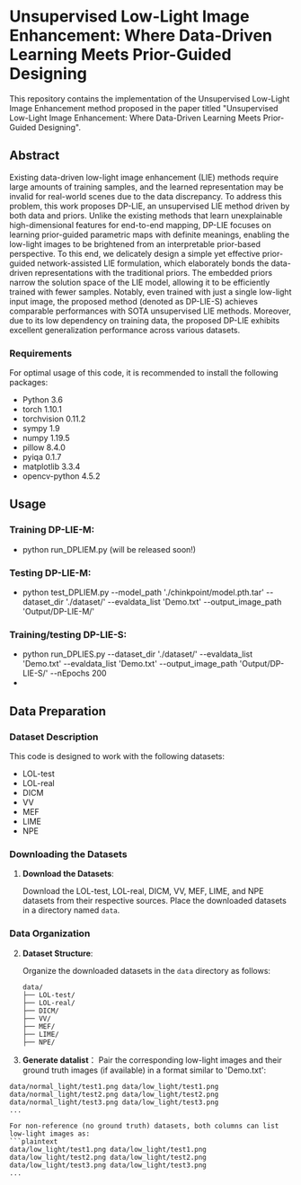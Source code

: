 # Unsupervised Low-Light Image Enhancement: Where Data-Driven Learning Meets Prior-Guided Designing

This repository contains the implementation of the Unsupervised Low-Light Image Enhancement method proposed in the paper titled "Unsupervised Low-Light Image Enhancement: Where Data-Driven Learning Meets Prior-Guided Designing".

## Abstract

Existing data-driven low-light image enhancement (LIE) methods require large amounts of training samples, and the learned representation may be invalid for real-world scenes due to the data discrepancy. To address this problem, this work proposes DP-LIE, an unsupervised LIE method driven by both data and priors. Unlike the existing methods that learn unexplainable high-dimensional features for end-to-end mapping, DP-LIE focuses on learning prior-guided parametric maps with definite meanings, enabling the low-light images to be brightened from an interpretable prior-based perspective. To this end, we delicately design a simple yet effective prior-guided network-assisted LIE formulation, which elaborately bonds the data-driven representations with the traditional priors. The embedded priors narrow the solution space of the LIE model, allowing it to be efficiently trained with fewer samples. Notably, even trained with just a single low-light input image, the proposed method (denoted as DP-LIE-S) achieves comparable performances with SOTA unsupervised LIE methods. Moreover, due to its low dependency on training data, the proposed DP-LIE exhibits excellent generalization performance across various datasets.


### Requirements
For optimal usage of this code, it is recommended to install the following packages:
- Python 3.6
- torch 1.10.1
- torchvision 0.11.2
- sympy 1.9
- numpy 1.19.5
- pillow 8.4.0
- pyiqa 0.1.7
- matplotlib 3.3.4
- opencv-python 4.5.2

## Usage
### Training DP-LIE-M:
- python run_DPLIEM.py (will be released soon!)
### Testing DP-LIE-M:
- python test_DPLIEM.py --model_path './chinkpoint/model.pth.tar' --dataset_dir './dataset/' --evaldata_list 'Demo.txt' --output_image_path 'Output/DP-LIE-M/' 
### Training/testing DP-LIE-S:
- python run_DPLIES.py --dataset_dir './dataset/' --evaldata_list 'Demo.txt' --evaldata_list 'Demo.txt' --output_image_path 'Output/DP-LIE-S/' --nEpochs 200
- 
## Data Preparation

### Dataset Description

This code is designed to work with the following datasets:

- LOL-test
- LOL-real
- DICM
- VV
- MEF
- LIME
- NPE

### Downloading the Datasets

1. **Download the Datasets**:

   Download the LOL-test, LOL-real, DICM, VV, MEF, LIME, and NPE datasets from their respective sources. Place the downloaded datasets in a directory named `data`.

### Data Organization

2. **Dataset Structure**:

   Organize the downloaded datasets in the `data` directory as follows:

   ```plaintext
   data/
   ├── LOL-test/
   ├── LOL-real/
   ├── DICM/
   ├── VV/
   ├── MEF/
   ├── LIME/
   ├── NPE/
   
3. **Generate datalist**：
Pair the corresponding low-light images and their ground truth images (if available) in a format similar to 'Demo.txt':
```plaintext
data/normal_light/test1.png data/low_light/test1.png
data/normal_light/test2.png data/low_light/test2.png
data/normal_light/test3.png data/low_light/test3.png
...

For non-reference (no ground truth) datasets, both columns can list low-light images as:
```plaintext
data/low_light/test1.png data/low_light/test1.png
data/low_light/test2.png data/low_light/test2.png
data/low_light/test3.png data/low_light/test3.png
...

